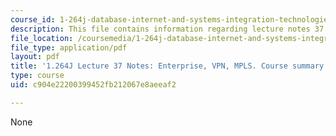 ```yaml
---
course_id: 1-264j-database-internet-and-systems-integration-technologies-fall-2013
description: This file contains information regarding lecture notes 37.
file_location: /coursemedia/1-264j-database-internet-and-systems-integration-technologies-fall-2013/c904e22200399452fb212067e8aeeaf2_MIT1_264JF13_lect_37.pdf
file_type: application/pdf
layout: pdf
title: '1.264J Lecture 37 Notes: Enterprise, VPN, MPLS. Course summary.'
type: course
uid: c904e22200399452fb212067e8aeeaf2

---
```

None